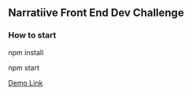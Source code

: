 ## Narratiive Front End Dev Challenge

### How to start

npm install

npm start

[Demo Link](https://wwan5803.github.io/narratiive-test/)

